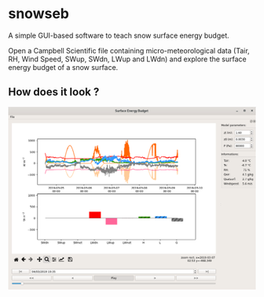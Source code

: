 # snowseb

A simple GUI-based software to teach snow surface energy budget.

Open a Campbell Scientific file containing micro-meteorological data (Tair, RH, Wind Speed, SWup, SWdn, LWup and LWdn) and explore the surface energy budget of a snow surface.

## How does it look ?

![Screenshot](https://github.com/ghislainp/snowseb/raw/master/screenshot1.png)

